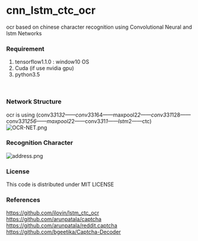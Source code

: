 # cnn_lstm_ctc_ocr
ocr based on chinese character recognition using Convolutional Neural and lstm Networks
<br/>
### Requirement
1. tensorflow1.1.0 : window10 OS
2. Cuda (if use nvidia gpu)
3. python3.5
<br/>

### Network Structure
ocr is using (conv3*3*1*32——conv3*3*1*64——maxpool2*2——conv3*3*1*128——conv3*3*1*256——maxpool2*2——conv3*3*1*1——lstm*2——ctc)
<br/>
![OCR-NET.png](https://github.com/zhangcheng007/cnn_lstm_ctc_ocr/blob/master/OCR-NET.png)
<br/>
### Recognition Character 
![address.png](https://github.com/zhangcheng007/cnn_lstm_ctc_ocr/blob/master/address.png)
### License
This code is distributed under MIT LICENSE
### References
https://github.com/ilovin/lstm_ctc_ocr<br/>
https://github.com/arunpatala/captcha<br/>
https://github.com/arunpatala/reddit.captcha<br/>
https://github.com/bgeetika/Captcha-Decoder<br/>